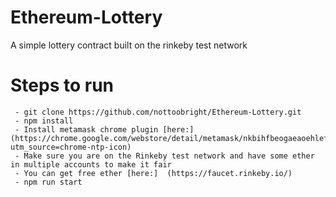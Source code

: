 # Ethereum-Lottery
A simple lottery contract built on the rinkeby test network

# Steps to run
```
 - git clone https://github.com/nottoobright/Ethereum-Lottery.git
 - npm install
 - Install metamask chrome plugin [here:] (https://chrome.google.com/webstore/detail/metamask/nkbihfbeogaeaoehlefnkodbefgpgknn?utm_source=chrome-ntp-icon)
 - Make sure you are on the Rinkeby test network and have some ether in multiple accounts to make it fair
 - You can get free ether [here:]  (https://faucet.rinkeby.io/)
 - npm run start
```